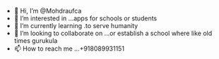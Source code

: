 - 👋 Hi, I’m @Mohdraufca
- 👀 I’m interested in ...apps for schools or students
- 🌱 I’m currently learning .to serve humanity
- 💞️ I’m looking to collaborate on ...or establish a school where like old times gurukula
- 📫 How to reach me ...+918089931151

<!---
Mohdraufca/Mohdraufca is a ✨ special ✨ repository because its `README.md` (this file) appears on your GitHub profile.
You can click the Preview link to take a look at your changes.
--->
